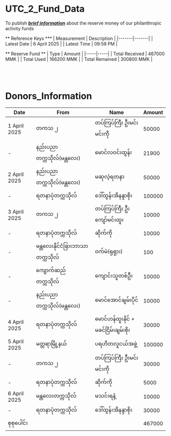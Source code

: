 # UTC_2_Fund_Data
To publish <ins>**_brief information_**</ins> about the reserve money of our philanthropic activity funds

** Reference Keys *** 
| Measurement | Description |
|-------|-------|
| Latest Date | 6 April 2025 | 
| Latest Time | 09:59 PM | 

** Reserve Fund ** 
| Type | Amount | 
|-----|-----|
| Total Received | 467000 MMK |
| Total Used     | 166200 MMK |
| Total Remained | 300800 MMK |
<br>
<br>
<br>
<br>

# Donors_Information 

| Date | From | Name | Amount | 
|-----|-----|-----|-----|
| 1 April 2025 | တကသ ၂ |  တပ်ကြပ်ကြီး ဦးမင်းမင်းကို |  50000 | 
| - | နည်းပညာတက္ကသိုလ်(မန္တလေး) | မောင်လဝင်းထွန်း | 21900 |
| 2 April 2025 | နည်းပညာတက္ကသိုလ်(မန္တလေး) | မဆုလဲ့ရတနာ |  50000 | 
| - |ရတနာပုံတက္ကသိုလ် |  ဒေါ်ထွန်းအိနန္ဒာစိုး | 100000 | 
| 3 April 2025 | တကသ ၂ | တပ်ကြပ်ကြီး ဦးကျော်မင်းထူး |  10000 | 
| - | ရတနာပုံတက္ကသိုလ် | ဆိုက်ကို |   10000 | 
| - | မန္တလေးနိုင်ငံခြားဘာသာတက္ကသိုလ် | ဝက်မဲ(ရုရှား) |  100 | 
| - | ​ကျောက်ဆည် တက္ကသိုလ် | ကျောင်းသူတစ်ဦး |  10000 | 
| - | နည်းပညာတက္ကသိုလ်(မန္တလေး) |  မောင်အောင်ချမ်းပိုင် |  10000 | 
| 4 April 2025 | ရတနာပုံတက္ကသိုလ် |  မောင်ဟန်ထူးနိုင် +  မခင်ငြိမ်းချမ်းစိုး |  30000 | 
| 5 April 2025 | မတ္တရာမြို့နယ် | ပရဟိတလူငယ်အဖွဲ့ |  100000 | 
| - | တကသ ၂ | တပ်ကြပ်ကြီး ဦးမင်းမင်းကို |  30000 |
| - | ရတနာပုံတက္ကသိုလ် | ဆိုက်ကို |  5000 | 
| 6 April 2025 |  မန္တလေးတက္ကသိုလ် | မသင်းရနံ့ | 10000 | 
| - | ရတနာပုံတက္ကသိုလ် | ဒေါ်ထွန်းအိနန္ဒာစိုး |  30000 | 
| စုစုပေါင်း ||| 467000 |
